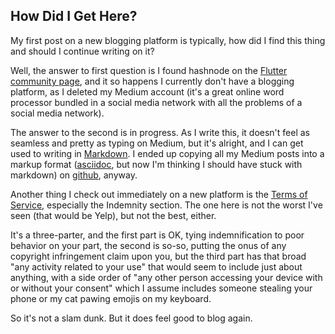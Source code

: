 ## How Did I Get Here?

My first post on a new blogging platform is typically, how did I find this thing and should I continue writing on it?

Well, the answer to first question is I found hashnode on the  [Flutter community page](https://flutter.dev/community), and it so happens I currently don't have a blogging platform, as I deleted my Medium account (it's a great online word processor bundled in a social media network with all the problems of a social media network).

The answer to the second is in progress. As I write this, it doesn't feel as seamless and pretty as typing on Medium, but it's alright, and I can get used to writing in [Markdown](https://www.markdownguide.org/). I ended up copying all my Medium posts into a markup format ([asciidoc](https://asciidoc.org/), but now I'm thinking I should have stuck with markdown) on  [github](https://github.com/technicat/technicat-on-software), anyway.

Another thing I check out immediately on a new platform is the  [Terms of Service](https://hashnode.com/terms?source=blog-footer), especially the Indemnity section. The one here is not the worst I've seen (that would be Yelp), but not the best, either.

It's a three-parter, and the first part is OK, tying indemnification to poor behavior on your part, the second is so-so, putting the onus of any copyright infringement claim upon you, but the third part has that broad "any activity related to your use" that would seem to include just about anything, with a side order of "any other person accessing your device with or without your consent" which I assume includes someone stealing your phone or my cat pawing emojis on my keyboard.

So it's not a slam dunk. But it does feel good to blog again.



